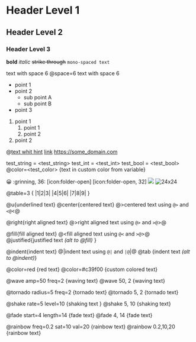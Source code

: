 # Header Level 1
## Header Level 2
### Header Level 3

**bold**
*italic*
~~strike through~~
`mono-spaced text`

text with space 6
@space=6
text with space 6

- point 1
- point 2
	- sub point A
	- sub point B
- point 3

1. point 1
	1. point 1
	1. point 2
1. point 2

@[text whit hint](hint)
[link](https://some_domain.com)
<https://some_domain.com>

test_string = <test_string>
test_int = <test_int>
test_bool = <test_bool>
@color=<test_color> {text in custom color from variable}

:grinning:
:grinning, 36:
[icon:folder-open]
[icon:folder-open, 32]
![](res://icon.png)
![24x24](res://icon.png)

@table=3 {
|1|2|3|
|4|5|6|
|7|8|9|
}

@u{underlined text}
@center{centered text}
@>centered text using `@>` and `<@`<@

@right{right aligned text}
@>right aligned text using `@>` and `>@`>@

@fill{fill aligned text}
@<fill aligned text using `@<` and `>@`>@
@justified{justified text *(alt to @fill)* }

@indent{indent text}
@|indent text using `@|` and `|@`|@
@tab {indent text *(alt to @indent)*}

@color=red {red text}
@color=#c39f00 {custom colored text}

@wave amp=50 freq=2 {waving text}
@wave 50, 2 {waving text}

@tornado radius=5 freq=2 {tornado text}
@tornado 5, 2 {tornado text}

@shake rate=5 level=10 {shaking text }
@shake 5, 10 {shaking text}

@fade start=4 length=14 {fade text}
@fade 4, 14 {fade text}

@rainbow freq=0.2 sat=10 val=20 {rainbow text}
@rainbow 0.2,10,20 {rainbow text}


